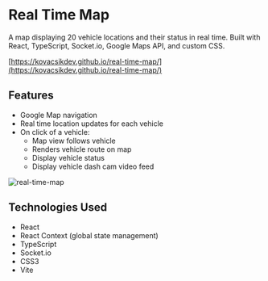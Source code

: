 # Real Time Map

A map displaying 20 vehicle locations and their status in real time. Built with React, TypeScript, Socket.io, Google Maps API, and custom CSS.

[https://kovacsikdev.github.io/real-time-map/](https://kovacsikdev.github.io/real-time-map/)

## Features

- Google Map navigation
- Real time location updates for each vehicle
- On click of a vehicle:
  - Map view follows vehicle
  - Renders vehicle route on map
  - Display vehicle status
  - Display vehicle dash cam video feed

![real-time-map](https://github.com/user-attachments/assets/f265754c-5b86-478e-aed5-85873680a97d)

## Technologies Used

- React
- React Context (global state management)
- TypeScript
- Socket.io
- CSS3
- Vite
